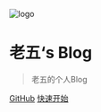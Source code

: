 ![logo](/assets/main.jpg)

# 老五‘s Blog

> 老五的个人Blog

[GitHub](https://github.com/5zong)
[快速开始](#饥荒联机版)

